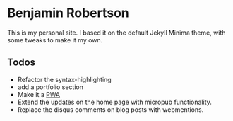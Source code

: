 # Benjamin Robertson

This is my personal site. I based it on the default Jekyll Minima theme, with some tweaks to make it my own.

## Todos
 - Refactor the syntax-highlighting
 - add a portfolio section
 - Make it a [PWA](https://ethanmarcotte.com/wrote/going-offline/)
 - Extend the updates on the home page with micropub functionality.
 - Replace the disqus comments on blog posts with webmentions.
